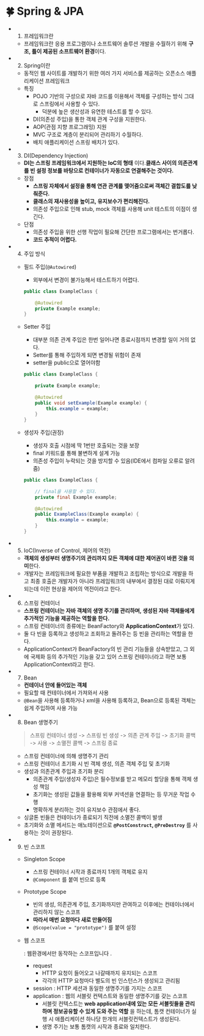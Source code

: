 # 🍀 Spring & JPA

- 1. 프레임워크란
    - 프레임워크란 응용 프로그램이나 소프트웨어 솔루션 개발을 수월하기 위해 **구조, 틀이 제공된 소프트웨어 환경**이다.
- 2. Spring이란
    - 동적인 웹 사이트를 개발하기 위한 여러 가지 서비스를 제공하는 오픈소스 애플리케이션 프레임워크
    - 특징
        - POJO 기반의 구성으로 자바 코드를 이용해서 객체를 구성하는 방식 그대로 스프링에서 사용할 수 있다.
            - 덕분에 높은 생산성과 유연한 테스트를 할 수 있다.
        - DI(의존성 주입)을 통한 객체 관계 구성을 지원한다.
        - AOP(관점 지향 프로그래밍) 지원
        - MVC 구조로 계층이 분리되어 관리하기 수월하다.
        - 배치 애플리케이션 스프링 배치가 있다.
- 3. DI(Dependency Injection)
    - **DI는 스프링 프레임워크에서 지원하는 IoC의 형태** 이다.**클래스 사이의 의존관계를 빈 설정 정보를 바탕으로 컨테이너가 자동으로 연결해주는 것이다.**
    - 장점
        - **스프링 자체에서 설정을 통해 연관 관계를 맺어줌으로써 객체간 결합도를 낮춰준다.**
        - **클래스의 재사용성을 높이고, 유지보수가 편리해진다.**
        - 의존성 주입으로 인해 stub, mock 객체를 사용해 unit 테스트의 이점이 생긴다.
    - 단점
        - 의존성 주입을 위한 선행 작업이 필요해 간단한 프로그램에서는 번거롭다.
        - **코드 추적이 어렵다.**
- 4. 주입 방식
    - 필드 주입(`@Autowired`)
        - 외부에서 변경이 불가능해서 테스트하기 어렵다.
        
        ```java
        public class ExampleClass {
        	
            @Autowired
            private Example example;
        }
        ```
        
    - Setter 주입
        - 대부분 의존 관계 주입은 한번 일어나면 종료시점까지 변경할 일이 거의 없다.
        - Setter를 통해 주입하게 되면 변경될 위험이 존재
        - setter을 public으로 열어야함
        
        ```java
        public class ExampleClass {
        	
            private Example example;
            
            @Autowired
            public void setExample(Example example) {
            	this.example = example;
            }
        }
        ```
        
    - 생성자 주입(권장)
        - 생성자 호출 시점에 딱 1번만 호출되는 것을 보장
        - final 키워드를 통해 불변하게 설계 가능
        - 의존성 주입이 누락되는 것을 방지할 수 있음(IDE에서 컴파일 오류로 알려줌)
        
        ```java
        public class ExampleClass {
        	
            // final을 사용할 수 있다.
            private final Example example;
            
            @Autowired
            public ExampleClass(Example example) {
            	this.example = example;
            }
        }
        ```
        
- 5. IoC(Inverse of Control, 제어의 역전)
    - **객체의 생성부터 생명주기의 관리까지 모든 객체에 대한 제어권이 바뀐 것을 의미**한다.
    - 개발자는 프레임워크에 필요한 부품을 개발하고 조립하는 방식으로 개발을 하고 최종 호출은 개발자가 아니라 프레임워크의 내부에서 결정된 대로 이뤄지게 되는데 이런 현상을 제어의 역전이라고 한다.
- 6. 스프링 컨테이너
    - **스프링 컨테이너는 자바 객체의 생명 주기를 관리하며, 생성된 자바 객체들에게 추가적인 기능을 제공하는 역할을 한다.**
    - 스프링 컨테이너의 종류에는 BeanFactory와 **ApplicationContext**가 있다.
    - 둘 다 빈을 등록하고 생성하고 조회하고 돌려주는 등 빈을 관리하는 역할을 한다.
    - ApplicationContext가 BeanFactory의 빈 관리 기능들을 상속받았고, 그 외에 국제화 등의 추가적인 기능을 갖고 있어 스프링 컨테이너라고 하면 보통 ApplicationContext라고 한다.
- 7. Bean
    - **컨테이너 안에 들어있는 객체**
    - 필요할 때 컨테이너에서 가져와서 사용
    - `@Bean`을 사용해 등록하거나 xml을 사용해 등록하고, Bean으로 등록된 객체는 쉽게 주입하여 사용 가능
- 8. Bean 생명주기
    
    > 스프링 컨테이너 생성 -> 스프링 빈 생성 -> 의존 관계 주입 -> 초기화 콜백 -> 사용 -> 소멸전 콜백 -> 스프링 종료
    > 
    - 스프링 컨테이너에 의해 생명주기 관리
    - 스프링 컨테이너 초기화 시 빈 객체 생성, 의존 객체 주입 및 초기화
    - 생성과 의존관계 주입과 초기화 분리
        - 의존관계 주입(생성자 주입)은 필수정보를 받고 메모리 할당을 통해 객체 생성 책임
        - 초기화는 생성된 값들을 활용해 외부 커넥션을 연결하는 등 무거운 작업 수행
        - 명확하게 분리하는 것이 유지보수 관점에서 좋다.
    - 싱글톤 빈들은 컨테이너가 종료되기 직전에 소멸전 콜백이 발생
    - 초기화와 소멸 메서드는 애노테이션으로 **`@PostConstruct`, `@PreDestroy`** 를 사용하는 것이 권장된다.
- 9. 빈 스코프
    - Singleton Scope
        - 스프링 컨테이너 시작과 종료까지 1개의 객체로 유지
        - `@Component` 를 붙여 빈으로 등록
    - Prototype Scope
        - 빈의 생성, 의존관계 주입, 초기화까지만 관여하고 이후에는 컨테이너에서 관리하지 않는 스코프
        - **따라서 매번 요청마다 새로 만들어짐**
        - `@Scope(value = "prototype")` 를 붙여 설정
    - 웹 스코프
        
        : 웹환경에서만 동작하는 스코프입니다 .
        
        - request
            - HTTP 요청이 들어오고 나갈때까지 유지되는 스코프
            - 각각의 HTTP 요청마다 별도의 빈 인스턴스가 생성되고 관리됨
        - session : HTTP 세션과 동일한 생명주기를 가지는 스코프
        - application : 웹의 서블릿 컨텍스트와 동일한 생명주기를 갖는 스코프
            - 서블릿 컨텍스트는 **web application내에 있는 모든 서블릿들을 관리하며 정보공유할 수 있게 도와 주는 역할** 을 하는데, 톰캣 컨테이너가 실행 시 애플리케이션 하나당 한개의 서블릿컨텍스트가 생성된다.
            - 생명 주기는 보통 톰캣의 시작과 종료와 일치한다.